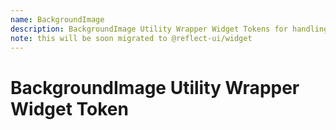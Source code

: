 ```yaml
---
name: BackgroundImage
description: BackgroundImage Utility Wrapper Widget Tokens for handling various background image interpretations across frameworks
note: this will be soon migrated to @reflect-ui/widget
---
```


# BackgroundImage Utility Wrapper Widget Token
